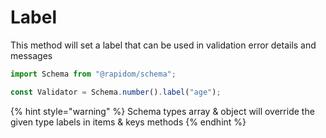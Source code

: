 # Label

This method will set a label that can be used in validation error details and messages

```typescript
import Schema from "@rapidom/schema";

const Validator = Schema.number().label("age");
```

{% hint style="warning" %}
Schema types array & object will override the given type labels in items & keys methods
{% endhint %}

